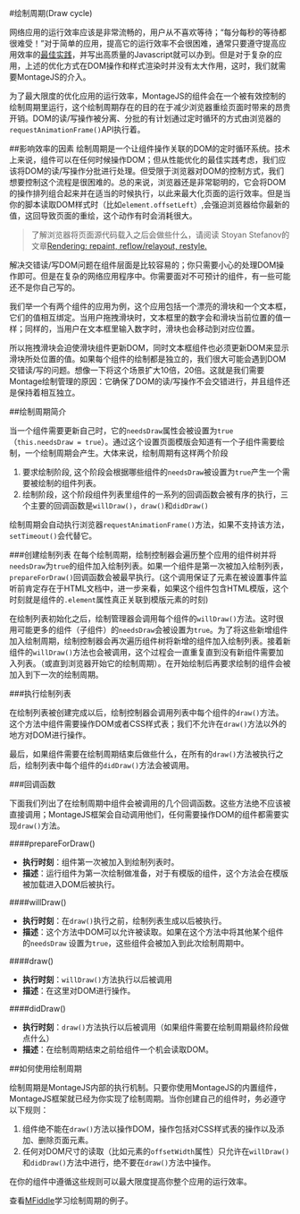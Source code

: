 #绘制周期(Draw cycle)

网络应用的运行效率应该是非常流畅的，用户从不喜欢等待；“每分每秒的等待都很难受！”对于简单的应用，提高它的运行效率不会很困难，通常只要遵守提高应用效率的[最佳实践](https://developers.google.com/speed/docs/best-practices/rules_intro)，并写出高质量的Javascript就可以办到。但是对于复杂的应用，上述的优化方式在DOM操作和样式渲染时并没有太大作用，这时，我们就需要MontageJS的介入。

为了最大限度的优化应用的运行效率，MontageJS的组件会在一个被有效控制的绘制周期里运行，这个绘制周期存在的目的在于减少浏览器重绘页面时带来的昂贵开销。DOM的读/写操作被分离、分批的有计划通过定时循环的方式由浏览器的`requestAnimationFrame()`API执行着。

##影响效率的因素
绘制周期是一个让组件操作关联的DOM的定时循环系统。技术上来说，组件可以在任何时候操作DOM；但从性能优化的最佳实践考虑，我们应该将DOM的读/写操作分批进行处理。但受限于浏览器对DOM的控制方式，我们想要控制这个流程是很困难的。总的来说，浏览器还是非常聪明的，它会将DOM的操作排列组合起来并在适当的时候执行，以此来最大化页面的运行效率。但是当你的脚本读取DOM样式时（比如`element.offsetLeft`）,会强迫浏览器给你最新的值，这回导致页面的重绘，这个动作有时会消耗很大。

>了解浏览器将页面源代码载入之后会做些什么，请阅读 Stoyan Stefanov的文章[Rendering: repaint, reflow/relayout, restyle.](http://www.phpied.com/rendering-repaint-reflowrelayout-restyle/)

解决交错读/写DOM问题在组件层面是比较容易的；你只需要小心的处理DOM操作即可。但是在复杂的网络应用程序中。你需要面对不可预计的组件，有一些可能还不是你自己写的。

我们举一个有两个组件的应用为例，这个应用包括一个漂亮的滑块和一个文本框，它们的值相互绑定。当用户拖拽滑块时，文本框里的数字会和滑块当前位置的值一样；同样的，当用户在文本框里输入数字时，滑块也会移动到对应位置。

所以拖拽滑块会迫使滑块组件更新DOM，同时文本框组件也必须更新DOM来显示滑块所处位置的值。如果每个组件的绘制都是独立的，我们很大可能会遇到DOM交错读/写的问题。想像一下将这个场景扩大10倍，20倍。这就是我们需要Montage绘制管理的原因：它确保了DOM的读/写操作不会交错进行，并且组件还是保持着相互独立。

##绘制周期简介

当一个组件需要更新自己时，它的`needsDraw`属性会被设置为`true`（`this.needsDraw = true`）。通过这个设置页面模版会知道有一个子组件需要绘制，一个绘制周期会产生。大体来说，绘制周期有这样两个阶段

1. 要求绘制阶段, 这个阶段会根据哪些组件的`needsDraw`被设置为`true`产生一个需要被绘制的组件列表。
2. 绘制阶段，这个阶段组件列表里组件的一系列的回调函数会被有序的执行，三个主要的回调函数是`willDraw()`，`draw()`和`didDraw()`

绘制周期会自动执行浏览器`requestAnimationFrame()`方法，如果不支持该方法，`setTimeout()`会代替它。

###创建绘制列表
在每个绘制周期，绘制控制器会遍历整个应用的组件树并将`needsDraw`为`true`的组件加入绘制列表。如果一个组件是第一次被加入绘制列表，`prepareForDraw()`回调函数会被最早执行。(这个调用保证了元素在被设置事件监听前肯定存在于HTML文档中，进一步来看，如果这个组件包含HTML模版，这个时刻就是组件的`.element`属性真正关联到模版元素的时刻)

在绘制列表初始化之后，绘制管理器会调用每个组件的`willDraw()`方法。这时很用可能更多的组件（子组件）的`needsDraw`会被设置为`true`。为了将这些新增组件加入绘制周期，绘制控制器会再次遍历组件树将新增的组件加入绘制列表。接着新组件的`willDraw()`方法也会被调用，这个过程会一直重复直到没有新组件需要加入列表。（或直到浏览器开始它的绘制周期）。在开始绘制后再要求绘制的组件会被加入到下一次的绘制周期。

###执行绘制列表

在绘制列表被创建完成以后，绘制控制器会调用列表中每个组件的`draw()`方法。这个方法中组件需要操作DOM或者CSS样式表；我们不允许在`draw()`方法以外的地方对DOM进行操作。

最后，如果组件需要在绘制周期结束后做些什么，在所有的`draw()`方法被执行之后，绘制列表中每个组件的`didDraw()`方法会被调用。

###回调函数

下面我们列出了在绘制周期中组件会被调用的几个回调函数。这些方法绝不应该被直接调用；MontageJS框架会自动调用他们，任何需要操作DOM的组件都需要实现`draw()`方法。

####prepareForDraw()
* **执行时刻**：组件第一次被加入到绘制列表时。
* **描述**：运行组件为第一次绘制做准备，对于有模版的组件，这个方法会在模版被加载进入DOM后被执行。

####willDraw()
* **执行时刻**：在`draw()`执行之前，绘制列表生成以后被执行。
* **描述**：这个方法中DOM可以允许被读取。如果在这个方法中将其他某个组件的`needsDraw` 设置为`true`，这些组件会被加入到此次绘制周期中。

####draw()
* **执行时刻**：`willDraw()`方法执行以后被调用
* **描述**：在这里对DOM进行操作。

####didDraw()
* **执行时刻**：`draw()`方法执行以后被调用（如果组件需要在绘制周期最终阶段做点什么）
* **描述**：在绘制周期结束之前给组件一个机会读取DOM。

##如何使用绘制周期

绘制周期是MontageJS内部的执行机制。只要你使用MontageJS的内置组件，MontageJS框架就已经为你实现了绘制周期。当你创建自己的组件时，务必遵守以下规则：

1. 组件绝不能在`draw()`方法以操作DOM，操作包括对CSS样式表的操作以及添加、删除页面元素。
2. 任何对DOM尺寸的读取（比如元素的`offsetWidth`属性）只允许在`willDraw()`和`didDraw()`方法中进行，绝不要在`draw()`方法中操作。

在你的组件中遵循这些规则可以最大限度提高你整个应用的运行效率。

查看[MFiddle](http://montagejs.github.io/mfiddle/#!/5904498)学习绘制周期的例子。